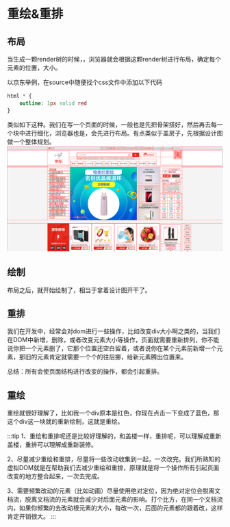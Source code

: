 # 重绘&重排

## 布局
当生成一颗render树的时候，，浏览器就会根据这颗render树进行布局，确定每个元素的位置，大小。<br/>

以京东举例，在source中随便找个css文件中添加以下代码
```css
html * {
    outline: 1px solid red
}
```
类似如下这种。我们在写一个页面的时候，一般也是先把骨架搭好，然后再去每一个块中进行细化，浏览器也是，会先进行布局。有点类似于盖房子，先根据设计图做一个整体规划。
![4](./image/4.png)

## 绘制
布局之后，就开始绘制了，相当于拿着设计图开干了。

## 重排
我们在开发中，经常会对dom进行一些操作，比如改变div大小啊之类的，当我们在DOM中新增，删除，或者改变元素大小等操作，页面就需要重新排列，你不能说你把一个元素删了，它那个位置还空白留着，或者说你在某个元素前新增一个元素，那旧的元素肯定就需要一个个的往后挪，给新元素腾出位置来。

总结：所有会使页面结构进行改变的操作，都会引起重排。

## 重绘
重绘就很好理解了，比如我一个div原本是红色，你现在点击一下变成了蓝色，那这个div这一块就的重新绘制，这就是重绘。

:::tip
1、重绘和重排呢还是比较好理解的，和盖楼一样，重排呢，可以理解成重新盖楼，重排可以理解成重新装修。<br/>

2、尽量减少重绘和重排，尽量将一些改动收集到一起，一次改完。我们所熟知的虚拟DOM就是在帮助我们去减少重绘和重排，原理就是将一个操作所有引起页面改变的地方整合起来，一次去完成。<br/>

3、需要频繁改动的元素（比如动画）尽量使用绝对定位，因为绝对定位会脱离文档流，脱离文档流的元素就会减少对后面元素的影响。打个比方，在同一个文档流内，如果你频繁的去改动根元素的大小，每改一次，后面的元素都的跟着改，这样肯定开销很大。
:::